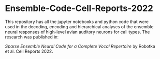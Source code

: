 # Ensemble-Code-Cell-Reports-2022

This repository has all the jupyter notebooks and python code that were used in the decoding, encoding and hierarchical analyses of the ensemble neural responses of high-level avian auditory neurons for call types.  The research was published in:

<i> Sparse Ensemble Neural Code for a Complete Vocal Repertoire </i> by Robotka et al. Cell Reports 2022.

